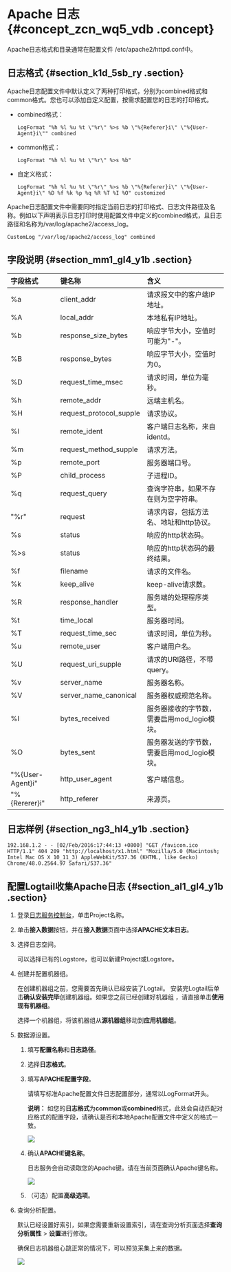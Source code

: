 # Apache 日志 {#concept_zcn_wq5_vdb .concept}

Apache日志格式和目录通常在配置文件 /etc/apache2/httpd.conf中。

## 日志格式 {#section_k1d_5sb_ry .section}

Apache日志配置文件中默认定义了两种打印格式，分别为combined格式和common格式。您也可以添加自定义配置，按需求配置您的日志的打印格式。

-   combined格式：

    ``` {#codeblock_fh1_jh7_8q4}
    LogFormat "%h %l %u %t \"%r\" %>s %b \"%{Referer}i\" \"%{User-Agent}i\"" combined
    ```

-   common格式：

    ``` {#codeblock_4io_33y_wso}
    LogFormat "%h %l %u %t \"%r\" %>s %b" 
    ```

-   自定义格式：

    ``` {#codeblock_dhu_w38_mhv}
    LogFormat "%h %l %u %t \"%r\" %>s %b \"%{Referer}i\" \"%{User-Agent}i\" %D %f %k %p %q %R %T %I %O" customized
    ```


Apache日志配置文件中需要同时指定当前日志的打印格式、日志文件路径及名称。例如以下声明表示日志打印时使用配置文件中定义的combined格式，且日志路径和名称为/var/log/apache2/access\_log。

``` {#codeblock_rs8_25t_48h}
CustomLog "/var/log/apache2/access_log" combined
```

## 字段说明 {#section_mm1_gl4_y1b .section}

|字段格式|键名称|含义|
|:---|:--|:-|
|%a|client\_addr|请求报文中的客户端IP地址。|
|%A|local\_addr|本地私有IP地址。|
|%b|response\_size\_bytes|响应字节大小，空值时可能为"-"。|
|%B|response\_bytes|响应字节大小，空值时为0。|
|%D|request\_time\_msec|请求时间，单位为毫秒。|
|%h|remote\_addr|远端主机名。|
|%H|request\_protocol\_supple|请求协议。|
|%l|remote\_ident|客户端日志名称，来自identd。|
|%m|request\_method\_supple|请求方法。|
|%p|remote\_port|服务器端口号。|
|%P|child\_process|子进程ID。|
|%q|request\_query|查询字符串，如果不存在则为空字符串。|
|"%r"|request|请求内容，包括方法名、地址和http协议。|
|%s|status|响应的http状态码。|
|%\>s|status|响应的http状态码的最终结果。|
|%f|filename|请求的文件名。|
|%k|keep\_alive|keep-alive请求数。|
|%R|response\_handler|服务端的处理程序类型。|
|%t|time\_local|服务器时间。|
|%T|request\_time\_sec|请求时间，单位为秒。|
|%u|remote\_user|客户端用户名。|
|%U|request\_uri\_supple|请求的URI路径，不带query。|
|%v|server\_name|服务器名称。|
|%V|server\_name\_canonical|服务器权威规范名称。|
|%I|bytes\_received|服务器接收的字节数，需要启用mod\_logio模块。|
|%O|bytes\_sent|服务器发送的字节数，需要启用mod\_logio模块。|
|"%\{User-Agent\}i"|http\_user\_agent|客户端信息。|
|"%\{Rererer\}i"|http\_referer|来源页。|

## 日志样例 {#section_ng3_hl4_y1b .section}

``` {#codeblock_obx_a5t_eeq}
192.168.1.2 - - [02/Feb/2016:17:44:13 +0800] "GET /favicon.ico HTTP/1.1" 404 209 "http://localhost/x1.html" "Mozilla/5.0 (Macintosh; Intel Mac OS X 10_11_3) AppleWebKit/537.36 (KHTML, like Gecko) Chrome/48.0.2564.97 Safari/537.36" 
```

## 配置Logtail收集Apache日志 {#section_al1_gl4_y1b .section}

1.  登录[日志服务控制台](https://sls.console.aliyun.com)，单击Project名称。
2.  单击**接入数据**按钮，并在**接入数据**页面中选择**APACHE文本日志**。
3.  选择日志空间。

    可以选择已有的Logstore，也可以新建Project或Logstore。

4.  创建并配置机器组。

    在创建机器组之前，您需要首先确认已经安装了Logtail。 安装完Logtail后单击**确认安装完毕**创建机器组。如果您之前已经创建好机器组 ，请直接单击**使用现有机器组**。

    选择一个机器组，将该机器组从**源机器组**移动到**应用机器组**。

5.  数据源设置。
    1.  填写**配置名称**和**日志路径**。
    2.  选择**日志格式**。
    3.  填写**APACHE配置字段**。

        请填写标准Apache配置文件日志配置部分，通常以LogFormat开头。

        **说明：** 如您的**日志格式**为**common**或**combined**格式，此处会自动匹配对应格式的配置字段，请确认是否和本地Apache配置文件中定义的格式一致。

        ![](http://static-aliyun-doc.oss-cn-hangzhou.aliyuncs.com/assets/img/17637/15643903709380_zh-CN.png)

    4.  确认**APACHE键名称**。

        日志服务会自动读取您的Apache键。请在当前页面确认Apache键名称。

        ![](http://static-aliyun-doc.oss-cn-hangzhou.aliyuncs.com/assets/img/17637/15643903719381_zh-CN.png)

    5.  （可选）配置**高级选项**。
6.  查询分析配置。

    默认已经设置好索引，如果您需要重新设置索引，请在查询分析页面选择**查询分析属性** \> **设置**进行修改。

    确保日志机器组心跳正常的情况下，可以预览采集上来的数据。

    ![](http://static-aliyun-doc.oss-cn-hangzhou.aliyuncs.com/assets/img/17637/15643903719382_zh-CN.png)


